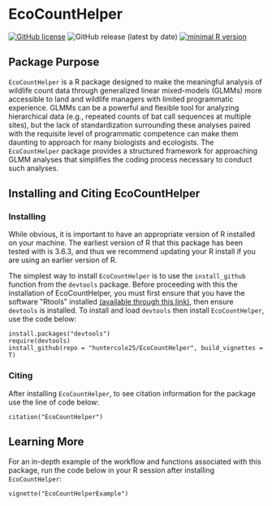 # EcoCountHelper  
  
<a href="https://github.com/huntercole25/EcoCountHelper/blob/master/LICENSE"><img alt="GitHub license" src="https://img.shields.io/github/license/huntercole25/EcoCountHelper"></a>
<img alt="GitHub release (latest by date)" src="https://img.shields.io/github/v/release/huntercole25/EcoCountHelper">
[![minimal R version](https://img.shields.io/badge/R%3E%3D-4.2.2-6666ff.svg)](https://cran.r-project.org/)



## Package Purpose

`EcoCountHelper` is a R package designed to make the meaningful analysis of wildlife count data through generalized linear mixed-models (GLMMs) more accessible to land and 
wildlife managers with limited programmatic experience. GLMMs can be a powerful and flexible tool for analyzing hierarchical data 
(e.g., repeated counts of bat call sequences at multiple sites), but the lack of standardization surrounding these analyses paired with the requisite level of programmatic 
competence can make them daunting to approach for many biologists and ecologists. The `EcoCountHelper` package provides a structured framework for approaching GLMM analyses 
that simplifies the coding process necessary to conduct such analyses.


## Installing and Citing EcoCountHelper

### Installing
While obvious, it is important to have an appropriate version of R installed on your machine. The earliest version of R that this package has been tested with is 3.6.3, and thus we recommend updating your R install if you are using an earlier version of R.

The simplest way to install `EcoCountHelper` is to use the `install_github` function from the `devtools` package. Before proceeding with this the installation of EcoCountHelper, you must first ensure that you have the software "Rtools" installed [(available through this link)](https://cran.r-project.org/bin/windows/Rtools/), then ensure `devtools` is installed. To install and load `devtools` then install `EcoCountHelper`, use the code below:

```
install.packages("devtools")
require(devtools)
install_github(repo = "huntercole25/EcoCountHelper", build_vignettes = T)
```

### Citing

After installing `EcoCountHelper`, to see citation information for the package use the line of code below:

```
citation("EcoCountHelper")
```

## Learning More  
For an in-depth example of the workflow and functions associated with this package, run the code below in your R session after installing `EcoCountHelper`:  
```
vignette("EcoCountHelperExample")
```
